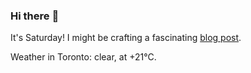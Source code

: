 ### Hi there :wave:

It's Saturday! I might be crafting a fascinating [blog post](https://www.benjaminwuethrich.dev).

Weather in Toronto: clear, at +21°C.
